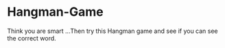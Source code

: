 # Hangman-Game
Think you are smart ...Then try this Hangman game and see if you can see the correct word.
